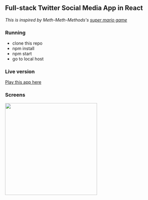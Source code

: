 ## Full-stack Twitter Social Media App in React
*This is inspired by Meth-Meth-Methods's [super mario game](https://github.com/meth-meth-method/super-mario)*

### Running
* clone this repo
* npm install
* npm start
* go to local host


### Live version
[Play this app here](https://xinyu-twitter-clone.herokuapp.com/home)


### Screens
<img src="https://github.com/tang0614/socialAppFrontend/blob/master/public/image/1.gif" width="300">


